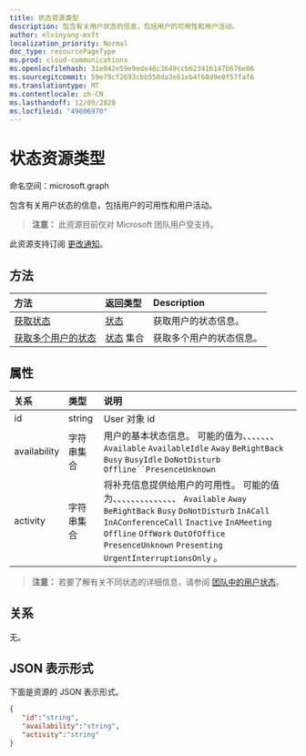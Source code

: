 ```yaml
---
title: 状态资源类型
description: 包含有关用户状态的信息，包括用户的可用性和用户活动。
author: elvinyang-msft
localization_priority: Normal
doc_type: resourcePageType
ms.prod: cloud-communications
ms.openlocfilehash: 31e042e59e9ede46c3649ccb623416147b676e06
ms.sourcegitcommit: 59e79cf2693cbb550da3e61eb4f68d9e0f57faf6
ms.translationtype: MT
ms.contentlocale: zh-CN
ms.lasthandoff: 12/09/2020
ms.locfileid: "49606970"
---
```

# <a name="presence-resource-type"></a>状态资源类型

命名空间：microsoft.graph

包含有关用户状态的信息，包括用户的可用性和用户活动。

> **注意：** 此资源目前仅对 Microsoft 团队用户受支持。

此资源支持订阅 [更改通知](/graph/webhooks)。

## <a name="methods"></a>方法

| 方法                                                            | 返回类型                                       | Description                                  |
|:------------------------------------------------------------------|:--------------------------------------------------|:---------------------------------------------|
| [获取状态](../api/presence-get.md)     | [状态](../resources/presence.md)     | 获取用户的状态信息。
| [获取多个用户的状态](../api/cloudcommunications-getpresencesbyuserid.md)    |  [状态](../resources/presence.md) 集合     |  获取多个用户的状态信息。      |


## <a name="properties"></a>属性

| 关系        | 类型                                                 | 说明                                                         |
|:--------------------|:-----------------------------------------------------|:--------------------------------------------------------------------|
|id    |  string     |  User 对象 id   |
|availability    |  字符串集合   |   用户的基本状态信息。 可能的值为、、、、、、、 `Available` `AvailableIdle` `Away` `BeRightBack` `Busy` `BusyIdle` `DoNotDisturb` `Offline``PresenceUnknown`  |
|activity    |  字符串集合      |    将补充信息提供给用户的可用性。 可能的值为、、、、、、、、、、、、、、 `Available` `Away` `BeRightBack` `Busy` `DoNotDisturb` `InACall` `InAConferenceCall` `Inactive` `InAMeeting` `Offline` `OffWork` `OutOfOffice` `PresenceUnknown` `Presenting` `UrgentInterruptionsOnly` 。       |

>**注意：** 若要了解有关不同状态的详细信息，请参阅 [团队中的用户状态](/microsoftteams/presence-admins)。 

## <a name="relationships"></a>关系

无。

## <a name="json-representation"></a>JSON 表示形式

下面是资源的 JSON 表示形式。

<!-- {
  "blockType": "resource",
  "optionalProperties": [
  ],
  "@odata.type": "microsoft.graph.presence"
}-->
```json
{
   "id":"string",
   "availability":"string",
   "activity":"string"
}
```
